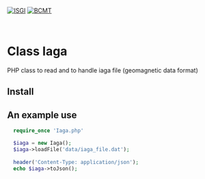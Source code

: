
[![ISGI](https://www7.obs-mip.fr/wp-content-aeris/uploads/sites/4/2019/07/logo_ISGI_2-150x150.png)](http://isgi.unistra.fr/)
[![BCMT](https://www7.obs-mip.fr/wp-content-aeris/uploads/sites/4/2017/12/bcmt-e1562157506384.png)](http://www.bcmt.fr/)

&#x202F;
# Class Iaga 
PHP class to read and to handle iaga file (geomagnetic data format)


## Install

## An example use

```php
  require_once 'Iaga.php'

  $iaga = new Iaga();
  $iaga->loadFile('data/iaga_file.dat');
  
  header('Content-Type: application/json');
  echo $iaga->toJson();
```


